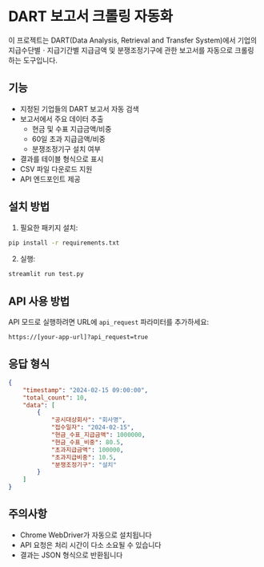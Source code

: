 # DART 보고서 크롤링 자동화

이 프로젝트는 DART(Data Analysis, Retrieval and Transfer System)에서 기업의 지급수단별ㆍ지급기간별 지급금액 및 분쟁조정기구에 관한 보고서를 자동으로 크롤링하는 도구입니다.

## 기능

- 지정된 기업들의 DART 보고서 자동 검색
- 보고서에서 주요 데이터 추출
  - 현금 및 수표 지급금액/비중
  - 60일 초과 지급금액/비중
  - 분쟁조정기구 설치 여부
- 결과를 테이블 형식으로 표시
- CSV 파일 다운로드 지원
- API 엔드포인트 제공

## 설치 방법

1. 필요한 패키지 설치:
```bash
pip install -r requirements.txt
```

2. 실행:
```bash
streamlit run test.py
```

## API 사용 방법

API 모드로 실행하려면 URL에 `api_request` 파라미터를 추가하세요:
```
https://[your-app-url]?api_request=true
```

## 응답 형식

```json
{
    "timestamp": "2024-02-15 09:00:00",
    "total_count": 10,
    "data": [
        {
            "공시대상회사": "회사명",
            "접수일자": "2024-02-15",
            "현금_수표_지급금액": 1000000,
            "현금_수표_비중": 80.5,
            "초과지급금액": 100000,
            "초과지급비중": 10.5,
            "분쟁조정기구": "설치"
        }
    ]
}
```

## 주의사항

- Chrome WebDriver가 자동으로 설치됩니다
- API 요청은 처리 시간이 다소 소요될 수 있습니다
- 결과는 JSON 형식으로 반환됩니다 
